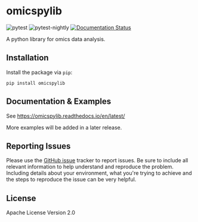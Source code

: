 # omicspylib
![pytest](https://github.com/dialectos-ai/omicspylib/actions/workflows/python-app.yml/badge.svg)  ![pytest-nightly](https://github.com/dialectos-ai/omicspylib/actions/workflows/python-nightly-tests.yml/badge.svg) [![Documentation Status](https://readthedocs.org/projects/omicspylib/badge/?version=latest)](https://omicspylib.readthedocs.io/en/latest/?badge=latest)


A python library for omics data analysis.


## Installation
Install the package via `pip`:

```shell
pip install omicspylib
```


## Documentation & Examples
See https://omicspylib.readthedocs.io/en/latest/

More examples will be added in a later release.

## Reporting Issues
Please use the [GitHub issue](https://github.com/dialectos-ai/omicspylib/issues) tracker to report issues. Be sure to include all relevant information to help understand and reproduce the problem. Including details about your environment, what you're trying to achieve and the steps to reproduce the issue can be very helpful.


## License
Apache License Version 2.0